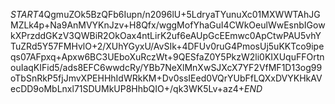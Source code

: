 $START$4QgmuZOk5BzQFb6Iupn/n2096lU+5LdryaTYunuXc01MXWWTAhJGMZLk4p+Na9AnMVYKnJzv+H8Qfx/wggMofYhaGuI4CWkOeulWwEsnbIGowkXPrzddGKzV3QWBiR2OkOax4ntLirK2uf6eAUpGcEEmwc0ApCtwPAU5vhYTuZRd5Y57FMHvlO+2/XUhYGyxU/AvSIk+4DFUv0ruG4PmosUj5uKKTco9ipeqs07AFpxq+Apxw6BC3UEboXuRczWt+9QESfaZ0Y5PkzW2li0KIXUquFFOrtnouIaqKIFid5/ads8EFC6wwdcRy/YBb7NeXlMnXwSJXcX7YF2VfMF1D13og99oTbSnRkP5fjJmvXPEHHhIdWRkKM+Dv0ssIEed0VQrYUbFfLQXxDVYKHkAVecDD9oMbLnxl71SDUMkUP8HhbQIO+/qk3WK5Lv+az4+$END$